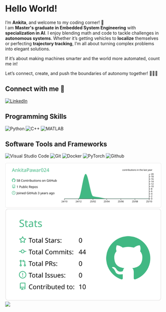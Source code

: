 # Hello World!
I’m **Ankita**, and welcome to my coding corner! 🚀 \
I am **Master's graduate in Embedded System Engineering** with **specialization in AI**. I enjoy blending math and code to tackle challenges in **autonomous systems**. Whether it’s getting vehicles to **localize** themselves or perfecting **trajectory tracking**, I’m all about turning complex problems into elegant solutions.

If it’s about making machines smarter and the world more automated, count me in!

Let’s connect, create, and push the boundaries of autonomy together! 🚗🤖💡


## Connect with me 🤝  
[![LinkedIn](https://img.shields.io/badge/LinkedIn-Profile-blue?style=flat&logo=linkedin)](https://www.linkedin.com/in/ankita-pawar-0b1a64115)

## Programming Skills  
![Python](https://img.shields.io/badge/Python-%2314354C.svg?style=flat&logo=python&logoColor=white) ![C++](https://img.shields.io/badge/C%2B%2B-%2300599C.svg?style=flat&logo=c%2B%2B&logoColor=white) ![MATLAB](https://img.shields.io/badge/MATLAB-%23FF7200.svg?style=flat&logo=mathworks&logoColor=white)

<!--tech stack icons-->
<!--<p align="left">
  <a href="https://skillicons.dev">
    <img src="https://skillicons.dev/icons?i=py,cpp,matlab&perline=14" />
  </a>
</p>-->

## Software Tools and Frameworks  
![Visual Studio Code](https://img.shields.io/badge/Visual%20Studio%20Code-%23007ACC.svg?style=flat&logo=visual-studio-code&logoColor=white) ![Git](https://img.shields.io/badge/Git-%23F05033.svg?style=flat&logo=git&logoColor=white) ![Docker](https://img.shields.io/badge/Docker-%230db7ed.svg?style=flat&logo=docker&logoColor=white) ![PyTorch](https://img.shields.io/badge/PyTorch-%23EE4C2C.svg?style=flat&logo=pytorch&logoColor=white) ![Github](https://img.shields.io/badge/Github-%23F05033.svg?style=flat&logo=github&logoColor=white)
<!--tech stack icons-->
<!--<p align="left">
  <a href="https://skillicons.dev">
    <img src="https://skillicons.dev/icons?i=vscode,pytorch,git,docker,github,,&perline=14" />
  </a>
</p>-->

[![](https://raw.githubusercontent.com/AnkitaPawar024/AnkitaPawar024/master/profile-summary-card-output/vue/0-profile-details.svg)](https://github.com/vn7n24fzkq/github-profile-summary-cards)
[![](https://raw.githubusercontent.com/AnkitaPawar024/AnkitaPawar024/master/profile-summary-card-output/vue/3-stats.svg)](https://github.com/vn7n24fzkq/github-profile-summary-cards) 
[![](https://raw.githubusercontent.com/AnkitaPawar024/AnkitaPawar024/master/profile-summary-card-output/vue/1-repos-per-language.svg)](https://github.com/vn7n24fzkq/github-profile-summary-cards) 



